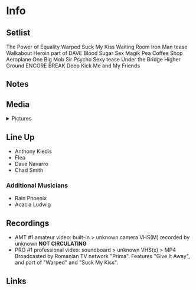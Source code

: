 # Info

## Setlist

The Power of Equality
Warped
Suck My Kiss
Waiting Room
Iron Man tease
Walkabout
Heroin part of DAVE
Blood Sugar Sex Magik
Pea
Coffee Shop
Aeroplane
One Big Mob
Sir Psycho Sexy tease
Under the Bridge
Higher Ground
ENCORE BREAK
Deep Kick
Me and My Friends

## Notes

## Media 

<details>
  <summary>Pictures</summary>
  <!--<img alt="Setlist" title="Setlist" src="_.jpg" height="200" />-->
</details>

## Line Up

* Anthony Kiedis
* Flea
* Dave Navarro
* Chad Smith

### Additional Musicians

* Rain Phoenix  
* Acacia Ludwig

## Recordings

* AMT #1 amateur video: built-in > unknown camera VHS(M) recorded by unknown **NOT CIRCULATING**   
* PRO #1 professional video: soundboard > unknown VHS(x) > MP4 Broadcasted by Romanian TV network "Prima". Features "Give It Away", and part of "Warped" and "Suck My Kiss".

## Links

